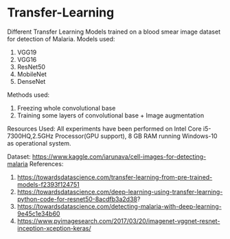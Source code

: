 # Transfer-Learning

Different Transfer Learning Models trained on a blood smear image dataset for detection of Malaria.
Models used:
1. VGG19
2. VGG16
3. ResNet50
4. MobileNet
5. DenseNet

Methods used:
1. Freezing whole convolutional base
2. Training some layers of convolutional base + Image augmentation

Resources Used:
All experiments have been performed on Intel Core i5-7300HQ,2.5GHz Processor(GPU support),
8 GB RAM running Windows-10 as operational system.

Dataset: https://www.kaggle.com/iarunava/cell-images-for-detecting-malaria
References:
1. https://towardsdatascience.com/transfer-learning-from-pre-trained-models-f2393f124751
2. https://towardsdatascience.com/deep-learning-using-transfer-learning-python-code-for-resnet50-8acdfb3a2d38?
3. https://towardsdatascience.com/detecting-malaria-with-deep-learning-9e45c1e34b60
4. https://www.pyimagesearch.com/2017/03/20/imagenet-vggnet-resnet-inception-xception-keras/
